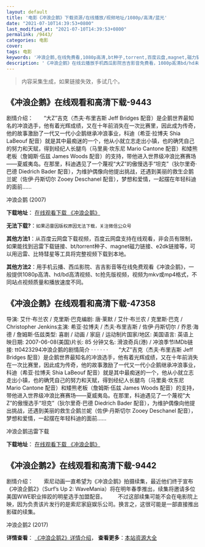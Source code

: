 ```yaml
---
layout: default
title: '电影《冲浪企鹅》下载资源/在线播放/视频地址/1080p/高清/蓝光'
date: "2021-07-10T14:39:53+0800"
last_modified_at: "2021-07-10T14:39:53+0800"
permalink: /9443/
categories: 电影
cover:
tags: 电影
keywords: '冲浪企鹅,在线免费看,1080p高清,bt种子,torrent,百度云盘,magnet,磁力链,迅雷下载资源'
description: '《冲浪企鹅》在线云播放手机西瓜影院吉吉影音免费看，1080p高清bd/hd未删减完整版和tc抢先枪版，mkv/mp4格式，附带bt/torrent种子、magnet/磁力链、百度云盘、网盘资源迅雷下载链接'
---
```


>内容采集生成，如果链接失效，多试几个。


## 《冲浪企鹅》在线观看和高清下载-9443

剧情介绍：　　“大Z”吉克（杰夫·布里吉斯 Jeff Bridges 配音）是企鹅世界最知名的冲浪选手，他有着光辉成绩，又在十年前消失在一次比赛里，因此成为传奇，他的故事激励了一代又一代小企鹅继承冲浪事业，科迪（希亚·拉博夫 Shia LaBeouf 配音）就是其中最痴迷的一个，他从小就立志走出小镇，也的确凭自己的努力和天赋，得到经纪人长腿鸟（马里奥·坎东尼 Mario Cantone 配音）和矮熊老板（詹姆斯·伍兹 James Woods 配音）的支持，带他进入世界级冲浪比赛赛场——夏威夷岛。在那里，科迪遇见了一个蔑视“大Z”的傲慢选手“坦克”（狄尔里奇·巴德 Diedrich Bader 配音），为维护偶像向他提出挑战，还遇到美丽的救生企鹅兰妮（佐伊·丹斯切尔 Zooey Deschanel 配音），梦想和爱情，一起摆在年轻科迪的面前……


冲浪企鹅 (2007)

**下载地址**： [在线观看下载 《冲浪企鹅》](https://www.btbtdy.me/btdy/dy9467.html) 


**无法下载?**：`如果迅雷因版权原因无法下载，关注微信公众号 `

**其他方法1**：从百度云网盘下载视频，百度云网盘支持在线观看，非会员有限制，如果能找到迅雷下载链接、bt/torrent种子、magnet磁力链接、e2dk链接等，可以用迅雷、比特彗星等工具将完整视频下载到本地。

**其他方法2**：用手机云播、西瓜影院、吉吉影音等在线免费观看《冲浪企鹅》，一般提供1080p高清、hd/bd高清视频、tc抢先版视频，视频为mkv或mp4格式，不同站点视频质量和播放速度不同。


## 《冲浪企鹅》在线观看和高清下载-47358

导演: 艾什·布兰农 / 克里斯·巴克编剧: 唐·莱默 / 艾什·布兰农 / 克里斯·巴克 / Christopher Jenkins主演: 希亚·拉博夫 / 杰夫·布里吉斯 / 佐伊·丹斯切尔 / 乔恩·海德 / 詹姆斯·伍兹类型: 喜剧 / 动画 / 家庭 / 运动制片国家/地区: 美国语言: 英语上映日期: 2007-06-08(美国)片长: 85 分钟又名: 滑浪奇兵(港) / 冲浪季节IMDb链接: tt0423294冲浪企鹅的剧情简介  ·  ·  ·  ·  ·  ·　　“大Z”吉克（杰夫·布里吉斯 Jeff Bridges 配音）是企鹅世界最知名的冲浪选手，他有着光辉成绩，又在十年前消失在一次比赛里，因此成为传奇，他的故事激励了一代又一代小企鹅继承冲浪事业，科迪（希亚·拉博夫 Shia LaBeouf 配音）就是其中最痴迷的一个，他从小就立志走出小镇，也的确凭自己的努力和天赋，得到经纪人长腿鸟（马里奥·坎东尼 Mario Cantone 配音）和矮熊老板（詹姆斯·伍兹 James Woods 配音）的支持，带他进入世界级冲浪比赛赛场——夏威夷岛。在那里，科迪遇见了一个蔑视“大Z”的傲慢选手“坦克”（狄尔里奇·巴德 Diedrich Bader 配音），为维护偶像向他提出挑战，还遇到美丽的救生企鹅兰妮（佐伊·丹斯切尔 Zooey Deschanel 配音），梦想和爱情，一起摆在年轻科迪的面前……


冲浪企鹅迅雷下载

**下载地址**： [在线观看下载 《冲浪企鹅》](https://www.993dy.com//vod-detail-id-26050.html) 


## 《冲浪企鹅2》在线观看和高清下载-9442

剧情介绍：　　索尼动画一直希望为《冲浪企鹅》拍摄续集，最近他们终于宣布《冲浪企鹅2》（Surf’s Up 2: WaveMania）将在明年春季推出，续集将邀请多位美国WWE职业摔跤的明星选手加盟配音。 　　不过这部续集可能不会在电影院上映，因为负责该片发行的是索尼家庭娱乐公司。换言之，这很可能是一部直接推出影碟的续集。


冲浪企鹅2 (2017)

**详情查看**： [《冲浪企鹅2》详情介绍](/movie/9442/)， **查看更多**：[本站资源大全](/movie/t/all/)

